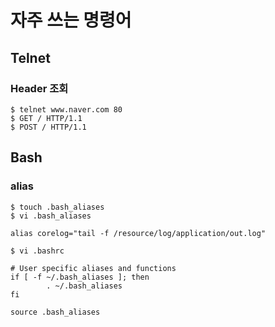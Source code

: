 # 자주 쓰는 명령어

## Telnet
### Header 조회
```
$ telnet www.naver.com 80
$ GET / HTTP/1.1
$ POST / HTTP/1.1
```

## Bash
### alias
```
$ touch .bash_aliases
$ vi .bash_aliases

alias corelog="tail -f /resource/log/application/out.log"

$ vi .bashrc

# User specific aliases and functions
if [ -f ~/.bash_aliases ]; then
        . ~/.bash_aliases
fi

source .bash_aliases
```